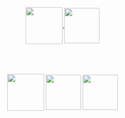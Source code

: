 



<div align="center"> 
<a href="https://instagram.com/poxacalistro" target="_blank">
<img align="center" height="84" width="84" src="https://github.com/user-attachments/assets/1d1ddf96-9b64-420b-9fb9-dd37014f921f">
</a>



<a  href="https://www.linkedin.com/in/iasmim-calistro-1ab873163/" target=_blank>
<img align="center"  height="80" width="80" src="https://github.com/user-attachments/assets/70760305-b890-4cda-9901-1c64addb4974">
</a>

</div>
<br> 
<br> 
<br> 
<br> 

<div align="center"> 
<img align="center" height="84" width="84" src="https://github.com/user-attachments/assets/afd9fe28-89d6-44ed-be32-d8acdf85d4ed">
   
<img align="center"  height="80" width="80" src="https://github.com/user-attachments/assets/6c39e522-a35e-4efc-bbe0-e704c09289b2">

<img align="center"  height="80" width="80" src="https://github.com/user-attachments/assets/0ec9721a-0c59-41a9-a181-b084ce220099">

</div>








